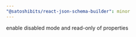 ```yaml
---
"@satoshibits/react-json-schema-builder": minor
---
```


enable disabled mode and read-only of properties
